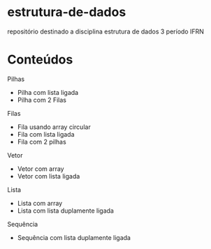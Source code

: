 # estrutura-de-dados
repositório destinado a disciplina estrutura de dados 3 período IFRN

<h1>Conteúdos</h1>

Pilhas
<ul>
  <li> Pilha com lista ligada </li>
  <li> Pilha com 2 Filas</li>
</ul>

Filas
<ul>
  <li> Fila usando array circular </li>
  <li> Fila com lista ligada </li>
  <li> Fila com 2 pilhas </li>
</ul>

Vetor
<ul> 
  <li> Vetor com array </li>
  <li> Vetor com lista ligada </li>
</ul>

Lista 
<ul>
  <li> Lista com array </li>
  <li> Lista com lista duplamente ligada </li>
</ul>

Sequência
<ul> 
  <li> Sequência com lista duplamente ligada </li>
</ul>
